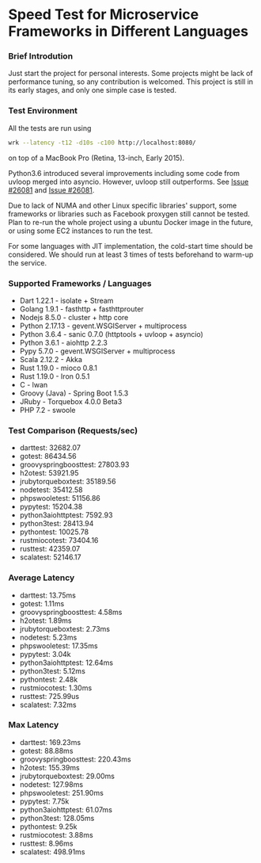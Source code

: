 # Speed Test for Microservice Frameworks in Different Languages

### Brief Introdution
Just start the project for personal interests.
Some projects might be lack of performance tuning, so any contribution is welcomed.
This project is still in its early stages, and only one simple case is tested.

### Test Environment
All the tests are run using
```bash
wrk --latency -t12 -d10s -c100 http://localhost:8080/
```
on top of a MacBook Pro (Retina, 13-inch, Early 2015).

Python3.6 introduced several improvements including some code from uvloop
merged into asyncio. However, uvloop still outperforms. See [Issue #26081](http://bugs.python.org/issue28544) and [Issue #26081](https://bugs.python.org/issue26081).

Due to lack of NUMA and other Linux specific libraries' support,
some frameworks or libraries such as Facebook proxygen still cannot be tested. Plan to re-run the whole project using a ubuntu Docker image in the future, or using some EC2 instances to run the test.

For some languages with JIT implementation, the cold-start time should be considered. We should run at least 3 times of tests beforehand to warm-up the service.

### Supported Frameworks / Languages
 * Dart 1.22.1 - isolate + Stream
 * Golang 1.9.1 - fasthttp + fasthttprouter
 * Nodejs 8.5.0 - cluster + http core
 * Python 2.17.13 - gevent.WSGIServer + multiprocess
 * Python 3.6.4 - sanic 0.7.0 (httptools + uvloop + asyncio)
 * Python 3.6.1 - aiohttp 2.2.3
 * Pypy 5.7.0 - gevent.WSGIServer + multiprocess
 * Scala 2.12.2 - Akka
 * Rust 1.19.0 - mioco 0.8.1
 * Rust 1.19.0 - Iron 0.5.1
 * C - lwan
 * Groovy (Java) - Spring Boot 1.5.3
 * JRuby - Torquebox 4.0.0 Beta3
 * PHP 7.2 - swoole

### Test Comparison (Requests/sec)
 * darttest:                32682.07
 * gotest:                86434.56
 * groovyspringboosttest:                27803.93
 * h2otest:                53921.95
 * jrubytorqueboxtest:                35189.56
 * nodetest:                35412.58
 * phpswooletest:                51156.86
 * pypytest:                15204.38
 * python3aiohttptest:                 7592.93
 * python3test:                28413.94
 * pythontest:                10025.78
 * rustmiocotest:                73404.16
 * rusttest:                42359.07
 * scalatest:                52146.17

### Average Latency
 * darttest: 13.75ms
 * gotest: 1.11ms
 * groovyspringboosttest: 4.58ms
 * h2otest: 1.89ms
 * jrubytorqueboxtest: 2.73ms
 * nodetest: 5.23ms
 * phpswooletest: 17.35ms
 * pypytest: 3.04k
 * python3aiohttptest: 12.64ms
 * python3test: 5.12ms
 * pythontest: 2.48k
 * rustmiocotest: 1.30ms
 * rusttest: 725.99us
 * scalatest: 7.32ms

### Max Latency
 * darttest: 169.23ms
 * gotest: 88.88ms
 * groovyspringboosttest: 220.43ms
 * h2otest: 155.39ms
 * jrubytorqueboxtest: 29.00ms
 * nodetest: 127.98ms
 * phpswooletest: 251.90ms
 * pypytest: 7.75k
 * python3aiohttptest: 61.07ms
 * python3test: 128.05ms
 * pythontest: 9.25k
 * rustmiocotest: 3.88ms
 * rusttest: 8.96ms
 * scalatest: 498.91ms
